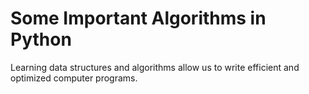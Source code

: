 # Some Important Algorithms in Python 
Learning data structures and algorithms allow us to write efficient and optimized computer programs.

